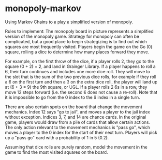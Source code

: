 # monopoly-markov
Using Markov Chains to a play a simplified version of monopoly.

Rules to implement:
The monopoly board in picture represents a simplified version of the monopoly game. Strategy for monopoly can often be complicated, but a good place to begin strategizing is to find out which squares are most frequently visited. Players begin the game on the Go (0) square, rolling a dice to determine how many places forward they move.

For example, on the first throw of the dice, if a player rolls 2, they go to the square (0 + 2) = 2, and land in Grainger Library. If a player happens to roll a 6, their turn continues and includes one more dice roll. They will move to the slot that is the sum of the two previous dice rolls, for example if they roll a 6 on the first turn and then a 3 on the extra dice roll, the player will land up at (6 + 3 = 9) the 9th square, or UGL. If a player rolls 2 6s in a row, they move 12 steps forward (i.e. the second 6 does not cause a re-roll). Note that it is impossible to go from the 0 index to the 6 index in a single turn.

There are also certain spots on the board that change the movement mechanics. Index 12 says "go to jail", and moves a player to the jail index without exception. Indices 3, 7, and 14 are chance cards. In the original game, players would draw from a pile of cards that allow certain actions. The only action relevant to the movement mechanics is "pass go", which moves a player to the 0 index for the start of their next turn. Players will pick up a "pass go" card with a probability of 1 in 5 (0.2).

Assuming that dice rolls are purely random, model the movement in the game to find the most visited squares on the board. 
